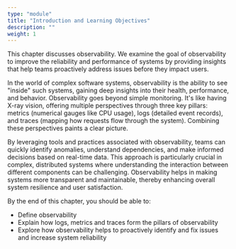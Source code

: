 ```yaml
---
type: "module"
title: "Introduction and Learning Objectives"
description: ""
weight: 1
---
```


This chapter discusses observability. We examine the goal of observability to improve the reliability and performance of systems by providing insights that help teams proactively address issues before they impact users.

In the world of complex software systems, observability is the ability to see "inside" such systems, gaining deep insights into their health, performance, and behavior. Observability goes beyond simple monitoring. It's like having X-ray vision, offering multiple perspectives through three key pillars: metrics (numerical gauges like CPU usage), logs (detailed event records), and traces (mapping how requests flow through the system). Combining these perspectives paints a clear picture.

By leveraging tools and practices associated with observability, teams can quickly identify anomalies, understand dependencies, and make informed decisions based on real-time data. This approach is particularly crucial in complex, distributed systems where understanding the interaction between different components can be challenging. Observability helps in making systems more transparent and maintainable, thereby enhancing overall system resilience and user satisfaction.

By the end of this chapter, you should be able to:

- Define observability
- Explain how logs, metrics and traces form the pillars of observability
- Explore how observability helps to proactively identify and fix issues and increase system reliability
